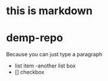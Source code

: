 # this is markdown

# demp-repo

Because you can just type a paragraph

- list item
-another list box
- [] checkbox


